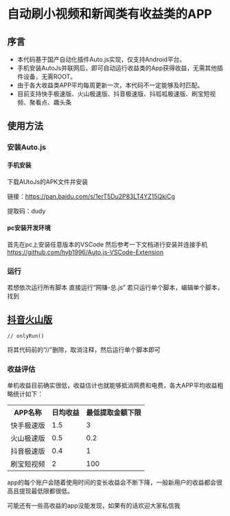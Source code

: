# 自动刷小视频和新闻类有收益类的APP

## 序言


- 本代码基于国产自动化插件Auto.js实现，仅支持Android平台。
- 手机安装AutoJs并联网后，即可自动运行收益类的App获得收益，无需其他插件设备，无需ROOT。
- 由于各大收益类APP平均每周更新一次，本代码不一定能够及时匹配。
- 目前支持快手极速版、火山极速版、抖音极速版、抖呱呱极速版、刷宝短视频、聚看点、趣头条

## 使用方法
### 安装Auto.js
#### 手机安装
下载AUtoJs的APK文件并安装

链接：https://pan.baidu.com/s/1erT5Du2P83LT4YZ15QkiCg 

提取码：dudy 
#### pc安装开发环境
首先在pc上安装任意版本的VSCode
然后参考一下文档进行安装并连接手机
https://github.com/hyb1996/Auto.js-VSCode-Extension
### 运行
若想依次运行所有脚本 直接运行“网赚-总.js”
若只运行单个脚本，编辑单个脚本，找到
## [抖音火山版](https://apkapp.gallery/dl/10505945/)

	// onlyRun()
将其代码前的“//”删除，取消注释，然后运行单个脚本即可
### 收益评估
单机收益目前确实很低，收益估计也就能够抵消网费和电费，各大APP平均收益粗略统计如下：
<table>
<tr>
<th>APP名称</th>
<th>日均收益</th>
<th>最低提取金额下限</th>
</tr>
<tr>
<td>快手极速版</td>
<td>1.5</td>
<td>3</td>
</tr>
<tr>
<td>火山极速版</td>
<td>0.5</td>
<td>0.2</td>
</tr>
<tr>
<td>抖音极速版</td>
<td>0.4</td>
<td>1</td>
</tr>
<tr>
<td>刷宝短视频</td>
<td>2</td>
<td>100</td>
</tr>
</table>
app的每个账户会随着使用时间的变长收益会不断下降，一般新用户的收益都会很高且提现最低限都很低。

可能还有一些高收益的app没能发现，如果有的话欢迎大家私信我
